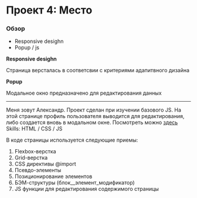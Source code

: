 # Проект 4: Место

### Обзор

* Responsive desighn
* Popup / js

**Responsive desighn**

Страница версталась в соответсвии с критериями адапитвного дизайна

**Popup**

Модальное окно предназначено для редактирования данных

-----------------------------------------------------------------

Меня зовут Александр. Проект сделан при изучении базового JS. На этой странице профиль пользователя выводится для редактирования, либо создается вновь в модальном окне.  Посмотреть можно [здесь]( https://alyushkov.github.io/mesto//index.html?#)
Skills: HTML / CSS / JS

В коде страницы используется следующие приемы:

1. Flexbox-верстка
2. Grid-верстка
3. CSS директивы @import
4. Псевдо-элементы
5. Позиционирование элементов
6. БЭМ-структуры (блок__элемент_модификатор)
7. JS функции для редактирования содержимого страницы

